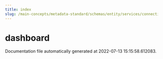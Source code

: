```yaml
---
title: index
slug: /main-concepts/metadata-standard/schemas/entity/services/connections/dashboard
---
```


# dashboard

Documentation file automatically generated at 2022-07-13 15:15:58.612083.
